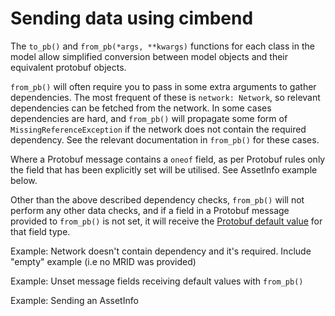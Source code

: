 # Sending data using cimbend #
The `to_pb()` and `from_pb(*args, **kwargs)` functions for each class in the model allow simplified conversion between model objects and their equivalent protobuf objects.

`from_pb()` will often require you to pass in some extra arguments to gather dependencies. The most frequent of these is `network: Network`, so relevant dependencies can be fetched from the network. In some cases dependencies are hard, and `from_pb()` will propagate some form of `MissingReferenceException` if the network does not contain the required dependency. See the relevant documentation in `from_pb()` for these cases. 

Where a Protobuf message contains a `oneof` field, as per Protobuf rules only the field that has been explicitly set will be utilised. See AssetInfo example below.

Other than the above described dependency checks, `from_pb()` will not perform any other data checks, and if a field in a Protobuf message provided to `from_pb()` is not set, it will receive the [Protobuf default value](https://developers.google.com/protocol-buffers/docs/proto3#default) for that field type.

Example: Network doesn't contain dependency and it's required. Include "empty" example (i.e no MRID was provided)

    
Example: Unset message fields receiving default values with `from_pb()`

Example: Sending an AssetInfo 

